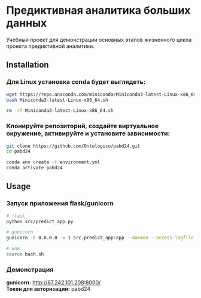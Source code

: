 # Предиктивная аналитика больших данных

Учебный проект для демонстрации основных этапов жизненного цикла проекта предиктивной аналитики.  

## Installation 

### Для Linux установка conda будет выглядеть:
```sh
wget https://repo.anaconda.com/miniconda/Miniconda3-latest-Linux-x86_64.sh
bash Miniconda3-latest-Linux-x86_64.sh

rm -rf Miniconda3-latest-Linux-x86_64.sh
```

### Клонируйте репозиторий, создайте виртуальное окружение, активируйте и установите зависимости:  

```sh
git clone https://github.com/Ontologico/pabd24.git
cd pabd24

conda env create -f environment.yml
conda activate pabd24
```

## Usage

### Запуск приложения flask/gunicorn

```sh
# flask
python src/predict_app.py

# gunicorn
gunicorn -b 0.0.0.0 -w 1 src.predict_app:app --daemon --access-logfile ./gunicorn.log --capture-output

# или
source bash.sh
```

### Демонстрация
**gunicorn:** http://87.242.101.208:8000/ \
**Токен для авторизации:** pabd24

